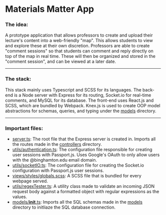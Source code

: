 # Materials Matter App

### The idea:

A prototype application that allows professors to create and upload their lecture's content into a web-friendly "map".
This allows students to view and explore these at their own discretion.
Professors are able to create "comment sessions" so that students can comment and reply directly on top of the map in real time.
These will then be organized and stored in the "comment session", and can be viewed at a later date.

---

### The stack:

This stack mainly uses Typescript and SCSS for its languages.
The back-end is a Node server with Express for its routing, Socket.io for real-time comments, and MySQL for its database.
The front-end uses React.js and SCSS, which are bundled by Webpack.
Knex.js is used to create OOP model abstractions for schemas, queries, and typing under the [models](https://github.com/KevinCox0427/Materials-Matter-App/tree/main/models) directory.

---

### Important files:

* [server.ts](https://github.com/KevinCox0427/Materials-Matter-App/blob/main/server.ts): The root file that the Express server is created in. Imports all the routes made in the [controllers](https://github.com/KevinCox0427/Materials-Matter-App/tree/main/controllers) directory.
* [utils/authentication.ts](https://github.com/KevinCox0427/Materials-Matter-App/blob/main/utils/authentication.ts): The configuration file responsible for creating user sessions with Passport.js. Uses Google's OAuth to only allow users with the @binghamton.edu email domain.
* [utils/socketIO.ts](https://github.com/KevinCox0427/Materials-Matter-App/blob/main/utils/socketIO.ts): The configuration file for creating the Socket.io configuration with Passport.js user sessions.
* [views/styles/globals.scss](https://github.com/KevinCox0427/Materials-Matter-App/blob/main/styles/globals.scss): A SCSS file that is bundled for every webpage served.
* [utils/regexTester.ts](https://github.com/KevinCox0427/Materials-Matter-App/blob/main/utils/regexTester.ts): A utility class made to validate an incoming JSON request body against a formatted object with regular expressions as the values.
* [models/__init__.ts](https://github.com/KevinCox0427/Materials-Matter-App/blob/main/models/__init__.ts): Imports all the SQL schemas made in the [models](https://github.com/KevinCox0427/Materials-Matter-App/tree/main/models) directory to initliaze the SQL database connection.
